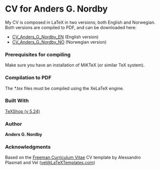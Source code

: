 # CV for Anders G. Nordby

My CV is composed in LaTeX in two versions; both English and Norwegian.\
Both versions are compiled to PDF, and can be downloaded here:

* [CV_Anders_G_Nordby_EN](https://github.com/agnordby/cv/blob/master/CV_Anders_G_Nordby_EN/CV_Anders_G_Nordby_EN.pdf) (English version)
* [CV_Anders_G_Nordby_NO](https://github.com/agnordby/cv/blob/master/CV_Anders_G_Nordby_NO/CV_Anders_G_Nordby_NO.pdf) (Norwegian version)


### Prerequisites for compiling

Make sure you have an installation of MiKTeX (or similar TeX system).


### Compilation to PDF

The _*.tex_ files must be compiled using the XeLaTeX engine.


### Built With

[TeXShop (v 5.24)](https://pages.uoregon.edu/koch/texshop/texshop.html) 


### Author

**Anders G. Nordby**


### Acknowledgments

Based on the [Freeman Curriculum Vitae](http://www.latextemplates.com/template/freeman-cv) CV template by Alessandro Plasmati and Vel (vel@LaTeXTemplates.com)
